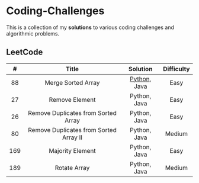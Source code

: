 # **Coding-Challenges**
This is a collection of my **solutions** to various coding challenges and algorithmic problems.

## LeetCode

| #  | Title | Solution | Difficulty |
| :-: | :-: | :-: | :-: |
| 88 | Merge Sorted Array | [Python](https://github.com/GiannisTsevrenis/Coding-Challenges/blob/main/LeetCode/Array-String/88.%20Merge%20Sorted%20Array.py), Java | Easy |
| 27 | Remove Element | Python, Java | Easy |
| 26 | Remove Duplicates from Sorted Array | Python, Java | Easy |
| 80 | Remove Duplicates from Sorted Array II | Python, Java | Medium |
| 169 | Majority Element | Python, Java | Easy |
| 189 | Rotate Array | Python, Java | Medium |
